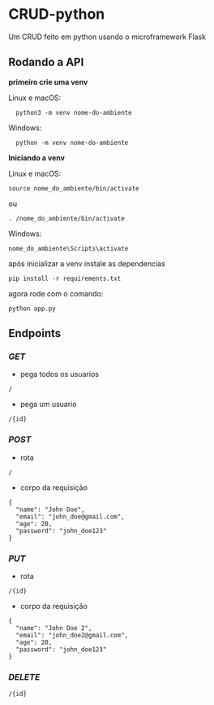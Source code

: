# CRUD-python
Um CRUD feito em python usando o microframework Flask

## Rodando a API
**primeiro crie uma venv**

Linux e macOS:
```
  python3 -m venv nome-do-ambiente
```

Windows:
```
  python -m venv nome-do-ambiente
```
**Iniciando a venv**

Linux e macOS:
```
source nome_do_ambiente/bin/activate
```
ou 
```
. /nome_do_ambiente/bin/activate
```

Windows:
```
nome_do_ambiente\Scripts\activate
```
após inicializar a venv instale as dependencias 
```
pip install -r requirements.txt
```
agora rode com o comando:
```
python app.py
```

## **Endpoints**

### _GET_
- pega todos os usuarios
```
/
```
- pega um usuario
```
/{id}
```
### _POST_
- rota
```
/
```
- corpo da requisição 

```
{
  "name": "John Doe",
  "email": "john_doe@gmail.com",
  "age": 20,
  "password": "john_doe123"
}
```
### _PUT_
- rota
```
/{id}
```
- corpo da requisição 

```
{
  "name": "John Doe 2",
  "email": "john_doe2@gmail.com",
  "age": 20,
  "password": "john_doe123"
}
```
### _DELETE_
```
/{id}
```
